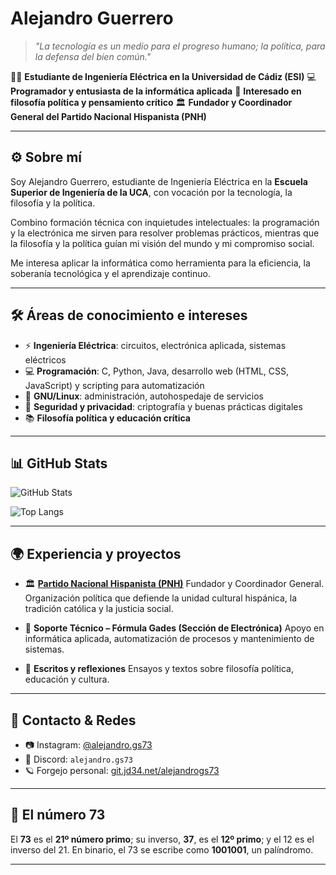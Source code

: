 # Alejandro Guerrero

> *"La tecnología es un medio para el progreso humano; la política, para la defensa del bien común."*

👨‍🎓 **Estudiante de Ingeniería Eléctrica en la Universidad de Cádiz (ESI)**
💻 **Programador y entusiasta de la informática aplicada**
📖 **Interesado en filosofía política y pensamiento crítico**
🏛️ **Fundador y Coordinador General del Partido Nacional Hispanista (PNH)**

---

## ⚙️ Sobre mí

Soy Alejandro Guerrero, estudiante de Ingeniería Eléctrica en la **Escuela Superior de Ingeniería de la UCA**, con vocación por la tecnología, la filosofía y la política.

Combino formación técnica con inquietudes intelectuales: la programación y la electrónica me sirven para resolver problemas prácticos, mientras que la filosofía y la política guían mi visión del mundo y mi compromiso social.

Me interesa aplicar la informática como herramienta para la eficiencia, la soberanía tecnológica y el aprendizaje continuo.

---

## 🛠️ Áreas de conocimiento e intereses

* ⚡ **Ingeniería Eléctrica**: circuitos, electrónica aplicada, sistemas eléctricos
* 💻 **Programación**: C, Python, Java, desarrollo web (HTML, CSS, JavaScript) y scripting para automatización
* 🐧 **GNU/Linux**: administración, autohospedaje de servicios
* 🔐 **Seguridad y privacidad**: criptografía y buenas prácticas digitales
* 📚 **Filosofía política y educación crítica**

---

## 📊 GitHub Stats

![GitHub Stats](https://github-readme-stats.vercel.app/api?username=alejandrogs73\&show_icons=true\&theme=tokyonight)

![Top Langs](https://github-readme-stats.vercel.app/api/top-langs/?username=alejandrogs73\&layout=compact\&theme=tokyonight)

---

## 🌍 Experiencia y proyectos

* 🏛️ **[Partido Nacional Hispanista (PNH)](https://pnh.09072007.xyz)**
  Fundador y Coordinador General. Organización política que defiende la unidad cultural hispánica, la tradición católica y la justicia social.

* 🔧 **Soporte Técnico – Fórmula Gades (Sección de Electrónica)**
  Apoyo en informática aplicada, automatización de procesos y mantenimiento de sistemas.

* 📜 **Escritos y reflexiones**
  Ensayos y textos sobre filosofía política, educación y cultura.

---

## 📡 Contacto & Redes

* 📷 Instagram: [@alejandro.gs73](https://instagram.com/alejandrogs73)
* 💬 Discord: `alejandro.gs73`
* 🪐 Forgejo personal: [git.jd34.net/alejandrogs73](https://git.jd34.net/alejandrogs73)

---

## 🧮 El número 73

El **73** es el **21º número primo**; su inverso, **37**, es el **12º primo**; y el 12 es el inverso del 21.
En binario, el 73 se escribe como **1001001**, un palíndromo.


---
